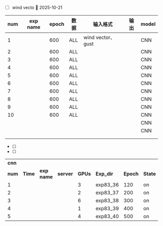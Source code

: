 - [ ] wind vecto 🛫 2025-10-21

| num | exp name | epoch | 数据  | 输入格式             | 输出  | model   |
| --- | -------- | ----- | --- | ---------------- | --- | ------- |
| 1   |          | 600   | ALL | wind vector、gust |     | CNN     |
| 2   |          | 600   | ALL |                  |     | CNN<br> |
| 3   |          | 600   | ALL |                  |     | CNN<br> |
| 4   |          | 600   | ALL |                  |     | CNN     |
| 5   |          | 600   | ALL |                  |     | CNN<br> |
| 6   |          | 600   | ALL |                  |     | CNN<br> |
| 7   |          | 600   | ALL |                  |     | CNN     |
| 8   |          | 600   | ALL |                  |     | CNN<br> |
| 9   |          | 600   | ALL |                  |     | CNN<br> |
| 10  |          | 600   | ALL |                  |     | CNN     |
|     |          |       |     |                  |     | CNN<br> |
|     |          |       |     |                  |     | CNN<br> |
|     |          |       |     |                  |     |         |
|     |          |       |     |                  |     |         |





- [ ] 
- [ ] 

|         |          |              |            |          |             |           |           |          |     |             |           |          |                |               |            |
| ------- | -------- | ------------ | ---------- | -------- | ----------- | --------- | --------- | -------- | --- | ----------- | --------- | -------- | -------------- | ------------- | ---------- |
| **cnn** |          |              |            |          |             |           |           |          |     | **Results** |           |          |                |               |            |
| **num** | **Time** | **exp name** | **server** | **GPUs** | **Exp_dir** | **Epoch** | **State** | **Note** |     | **Loss1**   | **Loss2** | **Time** | **Train mIoU** | **Test mIoU** | **Result** |
| 1       |          |              |            | 3        | exp83_36    | 120       | on        |          |     |             |           |          |                |               |            |
| 2       |          |              |            | 2        | exp83_37    | 200       | on        |          |     |             |           |          |                |               |            |
| 3       |          |              |            | 6        | exp83_38    | 300       | on        |          |     |             |           |          |                |               |            |
| 4       |          |              |            | 1        | exp83_39    | 400       | on        |          |     |             |           |          |                |               |            |
| 5       |          |              |            | 4        | exp83_40    | 500       | on        |          |     |             |           |          |                |               |            |
